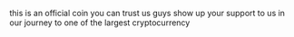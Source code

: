 this is an official coin you can trust us 
guys show up your support to us in our journey to one of the largest cryptocurrency 
